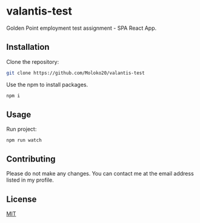# valantis-test

Golden Point employment test assignment - SPA React App.

## Installation

Clone the repository:
```bash
git clone https://github.com/Moloko20/valantis-test
```

Use the npm to install packages.

```bash
npm i
```

## Usage

Run project:

```bach
npm run watch
```

## Contributing

Please do not make any changes. You can contact me at the email address listed in my profile.

## License
[MIT](https://choosealicense.com/licenses/mit/)
